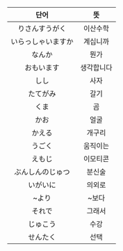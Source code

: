 | 단어 | 뜻|
| :---: | :---: |
|りさんすうがく|이산수학|
|いらっしゃいますか|계십니까|
|なんか|뭔가 |
|おもいます | 생각합니다 |
|しし|사자|
|たてがみ | 갈기|
| くま | 곰|
| かお | 얼굴 |
| かえる | 개구리 | 
| うごく| 움직이는|
|えもじ |이모티콘|
| ぶんしんのじゅつ　| 분신술|
|いがいに| 의외로|
|~より| ~보다|
|それで| 그래서|
|じゅこう|수강|
| せんたく| 선택|
